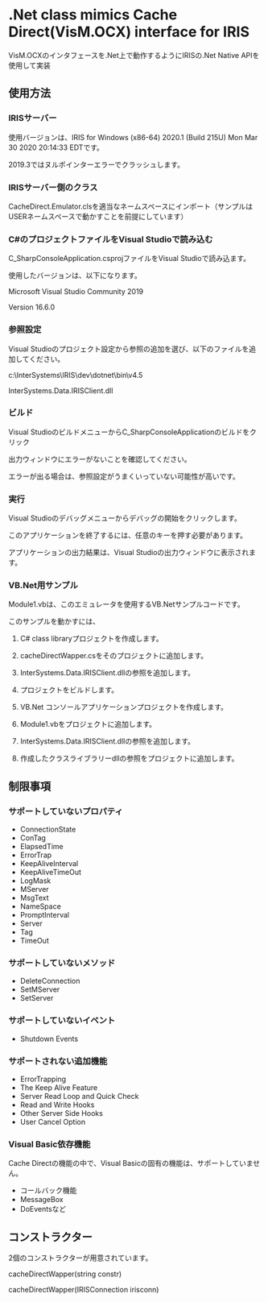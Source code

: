 # .Net class mimics Cache Direct(VisM.OCX) interface for IRIS

VisM.OCXのインタフェースを.Net上で動作するようにIRISの.Net Native APIを使用して実装


## 使用方法

### IRISサーバー

使用バージョンは、IRIS for Windows (x86-64) 2020.1 (Build 215U) Mon Mar 30 2020 20:14:33 EDTです。

2019.3ではヌルポインターエラーでクラッシュします。

### IRISサーバー側のクラス

CacheDirect.Emulator.clsを適当なネームスペースにインポート（サンプルはUSERネームスペースで動かすことを前提にしています）

### C#のプロジェクトファイルをVisual Studioで読み込む

C_SharpConsoleApplication.csprojファイルをVisual Studioで読み込ます。

使用したバージョンは、以下になります。

Microsoft Visual Studio Community 2019

Version 16.6.0

### 参照設定

Visual Studioのプロジェクト設定から参照の追加を選び、以下のファイルを追加してください。

c:\InterSystems\IRIS\dev\dotnet\bin\v4.5

InterSystems.Data.IRISClient.dll

### ビルド

Visual StudioのビルドメニューからC_SharpConsoleApplicationのビルドをクリック

出力ウィンドウにエラーがないことを確認してください。

エラーが出る場合は、参照設定がうまくいっていない可能性が高いです。

### 実行

Visual Studioのデバッグメニューからデバッグの開始をクリックします。

このアプリケーションを終了するには、任意のキーを押す必要があります。

アプリケーションの出力結果は、Visual Studioの出力ウィンドウに表示されます。

### VB.Net用サンプル

Module1.vbは、このエミュレータを使用するVB.Netサンプルコードです。

このサンプルを動かすには、

1. C# class libraryプロジェクトを作成します。

2. cacheDirectWapper.csをそのプロジェクトに追加します。

3. InterSystems.Data.IRISClient.dllの参照を追加します。

4. プロジェクトをビルドします。

5. VB.Net コンソールアプリケーションプロジェクトを作成します。

6. Module1.vbをプロジェクトに追加します。

7. InterSystems.Data.IRISClient.dllの参照を追加します。

8. 作成したクラスライブラリーdllの参照をプロジェクトに追加します。

## 制限事項

### サポートしていないプロパティ

- ConnectionState
- ConTag
- ElapsedTime
- ErrorTrap
- KeepAliveInterval
- KeepAliveTimeOut
- LogMask
- MServer
- MsgText
- NameSpace
- PromptInterval
- Server
- Tag
- TimeOut

### サポートしていないメソッド

- DeleteConnection
- SetMServer
- SetServer

### サポートしていないイベント

- Shutdown Events

### サポートされない追加機能

- ErrorTrapping
- The Keep Alive Feature
- Server Read Loop and Quick Check
- Read and Write Hooks
- Other Server Side Hooks
- User Cancel Option

### Visual Basic依存機能

Cache Directの機能の中で、Visual Basicの固有の機能は、サポートしていません。

- コールバック機能
- MessageBox
- DoEventsなど

## コンストラクター

2個のコンストラクターが用意されています。

cacheDirectWapper(string constr)

cacheDirectWapper(IRISConnection irisconn)

